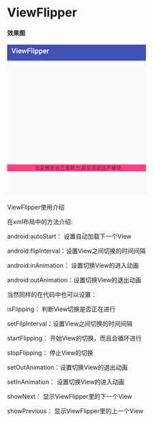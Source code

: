 # ViewFlipper
#### 效果图
![](https://github.com/leon5458/ViewFlipper/blob/master/ViewFlipper/viewfiller.gif)

ViewFlipper使用介绍  

在xml布局中的方法介绍:

android:autoStart：   设置自动加载下一个View

android:flipInterval：设置View之间切换的时间间隔

android:inAnimation： 设置切换View的进入动画

android:outAnimation：设置切换View的退出动画

当然同样的在代码中也可以设置：

isFlipping：     判断View切换是否正在进行

setFilpInterval：设置View之间切换的时间间隔

startFlipping：  开始View的切换，而且会循环进行

stopFlipping：   停止View的切换

setOutAnimation：设置切换View的退出动画

setInAnimation： 设置切换View的进入动画

showNext：       显示ViewFlipper里的下一个View

showPrevious：   显示ViewFlipper里的上一个View